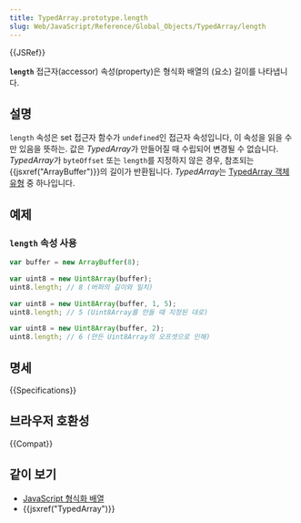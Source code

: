 ```yaml
---
title: TypedArray.prototype.length
slug: Web/JavaScript/Reference/Global_Objects/TypedArray/length
---
```

{{JSRef}}

**`length`** 접근자(accessor) 속성(property)은 형식화 배열의 (요소) 길이를 나타냅니다.

## 설명

`length` 속성은 set 접근자 함수가 `undefined`인 접근자 속성입니다, 이 속성을 읽을 수만 있음을 뜻하는. 값은 *TypedArray*가 만들어질 때 수립되어 변경될 수 없습니다. *TypedArray*가 `byteOffset` 또는 `length`를 지정하지 않은 경우, 참조되는 {{jsxref("ArrayBuffer")}}의 길이가 반환됩니다. *TypedArray*는 [TypedArray 객체 유형](/ko/docs/Web/JavaScript/Reference/Global_Objects/TypedArray#TypedArray_객체) 중 하나입니다.

## 예제

### `length` 속성 사용

```js
var buffer = new ArrayBuffer(8);

var uint8 = new Uint8Array(buffer);
uint8.length; // 8 (버퍼의 길이와 일치)

var uint8 = new Uint8Array(buffer, 1, 5);
uint8.length; // 5 (Uint8Array를 만들 때 지정된 대로)

var uint8 = new Uint8Array(buffer, 2);
uint8.length; // 6 (만든 Uint8Array의 오프셋으로 인해)
```

## 명세

{{Specifications}}

## 브라우저 호환성

{{Compat}}

## 같이 보기

- [JavaScript 형식화 배열](/ko/docs/Web/JavaScript/Typed_arrays)
- {{jsxref("TypedArray")}}
